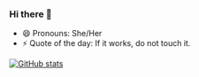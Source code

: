 ### Hi there 👋

- 😄 Pronouns: She/Her
- ⚡ Quote of the day: If it works, do not touch it.

[![GitHub stats](https://github-readme-stats.vercel.app/api?username=swetadash0610)](https://github.com/anuraghazra/github-readme-stats)

